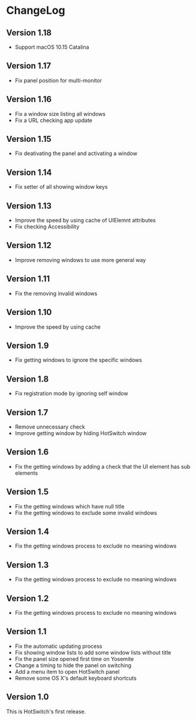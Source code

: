 # ChangeLog

## Version 1.18

- Support macOS 10.15 Catalina

## Version 1.17

- Fix panel position for multi-monitor

## Version 1.16

- Fix a window size listing all windows
- Fix a URL checking app update

## Version 1.15

- Fix deativating the panel and activating a window

## Version 1.14

- Fix setter of all showing window keys

## Version 1.13

- Improve the speed by using cache of UIElemnt attributes
- Fix checking Accessibility

## Version 1.12

- Improve removing windows to use more general way

## Version 1.11

- Fix the removing invalid windows

## Version 1.10

- Improve the speed by using cache

## Version 1.9

- Fix getting windows to ignore the specific windows

## Version 1.8

- Fix registration mode by ignoring self window

## Version 1.7

- Remove unnecessary check
- Improve getting window by hiding HotSwitch window

## Version 1.6

- Fix the getting windows by adding a check that the UI element has sub elements

## Version 1.5

- Fix the getting windows which have null title
- Fix the getting windows to exclude some invalid windows

## Version 1.4

- Fix the getting windows process to exclude no meaning windows

## Version 1.3

- Fix the getting windows process to exclude no meaning windows

## Version 1.2

- Fix the getting windows process to exclude no meaning windows

## Version 1.1

- Fix the automatic updating process
- Fix showing window lists to add some window lists without title
- Fix the panel size opened first time on Yosemite
- Change a timing to hide the panel on switching
- Add a menu item to open HotSwitch panel
- Remove some OS X's default keyboard shortcuts

## Version 1.0

This is HotSwitch's first release.

